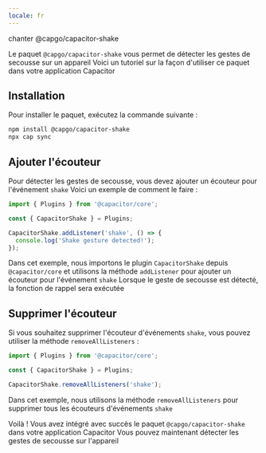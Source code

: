 ```yaml
---
locale: fr
---
```


chanter @capgo/capacitor-shake

Le paquet `@capgo/capacitor-shake` vous permet de détecter les gestes de secousse sur un appareil Voici un tutoriel sur la façon d'utiliser ce paquet dans votre application Capacitor

## Installation

Pour installer le paquet, exécutez la commande suivante :

```bash
npm install @capgo/capacitor-shake
npx cap sync
```

## Ajouter l'écouteur

Pour détecter les gestes de secousse, vous devez ajouter un écouteur pour l'événement `shake` Voici un exemple de comment le faire :

```typescript
import { Plugins } from '@capacitor/core';

const { CapacitorShake } = Plugins;

CapacitorShake.addListener('shake', () => {
  console.log('Shake gesture detected!');
});
```

Dans cet exemple, nous importons le plugin `CapacitorShake` depuis `@capacitor/core` et utilisons la méthode `addListener` pour ajouter un écouteur pour l'événement `shake` Lorsque le geste de secousse est détecté, la fonction de rappel sera exécutée

## Supprimer l'écouteur

Si vous souhaitez supprimer l'écouteur d'événements `shake`, vous pouvez utiliser la méthode `removeAllListeners` :

```typescript
import { Plugins } from '@capacitor/core';

const { CapacitorShake } = Plugins;

CapacitorShake.removeAllListeners('shake');
```

Dans cet exemple, nous utilisons la méthode `removeAllListeners` pour supprimer tous les écouteurs d'événements `shake`

Voilà ! Vous avez intégré avec succès le paquet `@capgo/capacitor-shake` dans votre application Capacitor Vous pouvez maintenant détecter les gestes de secousse sur l'appareil